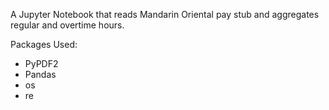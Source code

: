 A Jupyter Notebook that reads Mandarin Oriental pay stub and aggregates regular and overtime hours.

Packages Used:
* PyPDF2
* Pandas
* os
* re
